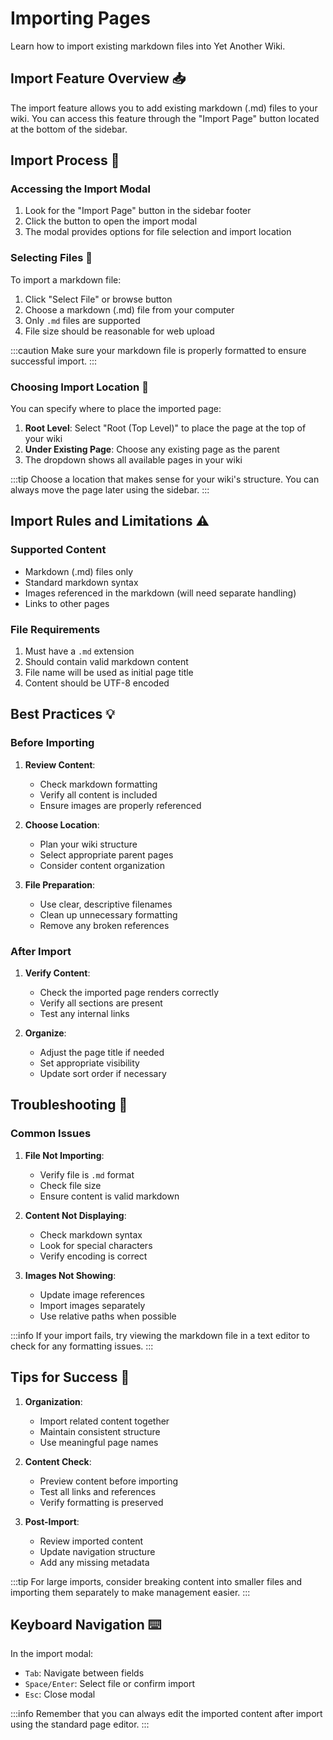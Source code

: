 # Importing Pages

Learn how to import existing markdown files into Yet Another Wiki.

## Import Feature Overview 📥

The import feature allows you to add existing markdown (.md) files to your wiki. You can access this feature through the "Import Page" button located at the bottom of the sidebar.

## Import Process 🔄

### Accessing the Import Modal

1. Look for the "Import Page" button in the sidebar footer
2. Click the button to open the import modal
3. The modal provides options for file selection and import location

### Selecting Files 📁

To import a markdown file:

1. Click "Select File" or browse button
2. Choose a markdown (.md) file from your computer
3. Only `.md` files are supported
4. File size should be reasonable for web upload

:::caution
Make sure your markdown file is properly formatted to ensure successful import.
:::

### Choosing Import Location 📍

You can specify where to place the imported page:

1. **Root Level**: Select "Root (Top Level)" to place the page at the top of your wiki
2. **Under Existing Page**: Choose any existing page as the parent
3. The dropdown shows all available pages in your wiki

:::tip
Choose a location that makes sense for your wiki's structure. You can always move the page later using the sidebar.
:::

## Import Rules and Limitations ⚠️

### Supported Content

- Markdown (.md) files only
- Standard markdown syntax
- Images referenced in the markdown (will need separate handling)
- Links to other pages

### File Requirements

1. Must have a `.md` extension
2. Should contain valid markdown content
3. File name will be used as initial page title
4. Content should be UTF-8 encoded

## Best Practices 💡

### Before Importing

1. **Review Content**:
   - Check markdown formatting
   - Verify all content is included
   - Ensure images are properly referenced

2. **Choose Location**:
   - Plan your wiki structure
   - Select appropriate parent pages
   - Consider content organization

3. **File Preparation**:
   - Use clear, descriptive filenames
   - Clean up unnecessary formatting
   - Remove any broken references

### After Import

1. **Verify Content**:
   - Check the imported page renders correctly
   - Verify all sections are present
   - Test any internal links

2. **Organize**:
   - Adjust the page title if needed
   - Set appropriate visibility
   - Update sort order if necessary

## Troubleshooting 🔧

### Common Issues

1. **File Not Importing**:
   - Verify file is `.md` format
   - Check file size
   - Ensure content is valid markdown

2. **Content Not Displaying**:
   - Check markdown syntax
   - Look for special characters
   - Verify encoding is correct

3. **Images Not Showing**:
   - Update image references
   - Import images separately
   - Use relative paths when possible

:::info
If your import fails, try viewing the markdown file in a text editor to check for any formatting issues.
:::

## Tips for Success 🎯

1. **Organization**:
   - Import related content together
   - Maintain consistent structure
   - Use meaningful page names

2. **Content Check**:
   - Preview content before importing
   - Test all links and references
   - Verify formatting is preserved

3. **Post-Import**:
   - Review imported content
   - Update navigation structure
   - Add any missing metadata

:::tip
For large imports, consider breaking content into smaller files and importing them separately to make management easier.
:::

## Keyboard Navigation ⌨️

In the import modal:
- `Tab`: Navigate between fields
- `Space/Enter`: Select file or confirm import
- `Esc`: Close modal

:::info
Remember that you can always edit the imported content after import using the standard page editor.
:::
